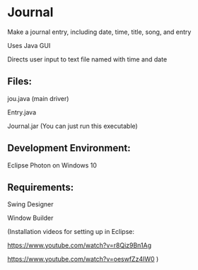 # Journal
Make a journal entry, including date, time, title, song, and entry

Uses Java GUI

Directs user input to text file named with time and date

## Files:

jou.java (main driver)

Entry.java

Journal.jar (You can just run this executable)

## Development Environment: 
Eclipse Photon on Windows 10

## Requirements:

Swing Designer

Window Builder

(Installation videos for setting up in Eclipse:

https://www.youtube.com/watch?v=r8Qiz9Bn1Ag

https://www.youtube.com/watch?v=oeswfZz4IW0 )
